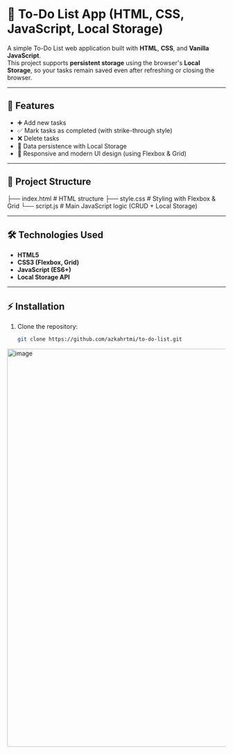 # 📝 To-Do List App (HTML, CSS, JavaScript, Local Storage)

A simple To-Do List web application built with **HTML**, **CSS**, and **Vanilla JavaScript**.  
This project supports **persistent storage** using the browser's **Local Storage**, so your tasks remain saved even after refreshing or closing the browser.

---

## 🚀 Features

- ➕ Add new tasks
- ✅ Mark tasks as completed (with strike-through style)
- ❌ Delete tasks
- 💾 Data persistence with Local Storage
- 🎨 Responsive and modern UI design (using Flexbox & Grid)

---

## 📂 Project Structure

├── index.html # HTML structure
├── style.css # Styling with Flexbox & Grid
└── script.js # Main JavaScript logic (CRUD + Local Storage)

---

## 🛠️ Technologies Used

- **HTML5**
- **CSS3 (Flexbox, Grid)**
- **JavaScript (ES6+)**
- **Local Storage API**

---

## ⚡ Installation

1. Clone the repository:
   ```bash
   git clone https://github.com/azkahrtmi/to-do-list.git
   ```

<img width="1916" height="918" alt="image" src="https://github.com/user-attachments/assets/8285c682-42f1-44a6-9062-72864e36115a" />

